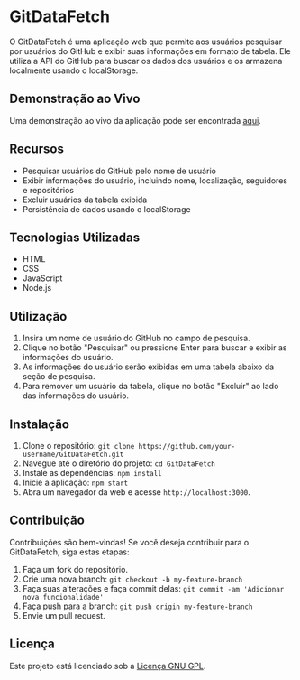 # GitDataFetch

O GitDataFetch é uma aplicação web que permite aos usuários pesquisar por usuários do GitHub e exibir suas informações em formato de tabela. Ele utiliza a API do GitHub para buscar os dados dos usuários e os armazena localmente usando o localStorage.

## Demonstração ao Vivo

Uma demonstração ao vivo da aplicação pode ser encontrada [aqui](https://example.com).

## Recursos

- Pesquisar usuários do GitHub pelo nome de usuário
- Exibir informações do usuário, incluindo nome, localização, seguidores e repositórios
- Excluir usuários da tabela exibida
- Persistência de dados usando o localStorage

## Tecnologias Utilizadas

- HTML
- CSS
- JavaScript
- Node.js

## Utilização

1. Insira um nome de usuário do GitHub no campo de pesquisa.
2. Clique no botão "Pesquisar" ou pressione Enter para buscar e exibir as informações do usuário.
3. As informações do usuário serão exibidas em uma tabela abaixo da seção de pesquisa.
4. Para remover um usuário da tabela, clique no botão "Excluir" ao lado das informações do usuário.

## Instalação

1. Clone o repositório: `git clone https://github.com/your-username/GitDataFetch.git`
2. Navegue até o diretório do projeto: `cd GitDataFetch`
3. Instale as dependências: `npm install`
4. Inicie a aplicação: `npm start`
5. Abra um navegador da web e acesse `http://localhost:3000`.

## Contribuição

Contribuições são bem-vindas! Se você deseja contribuir para o GitDataFetch, siga estas etapas:

1. Faça um fork do repositório.
2. Crie uma nova branch: `git checkout -b my-feature-branch`
3. Faça suas alterações e faça commit delas: `git commit -am 'Adicionar nova funcionalidade'`
4. Faça push para a branch: `git push origin my-feature-branch`
5. Envie um pull request.

## Licença

Este projeto está licenciado sob a [Licença GNU GPL](LICENSE).